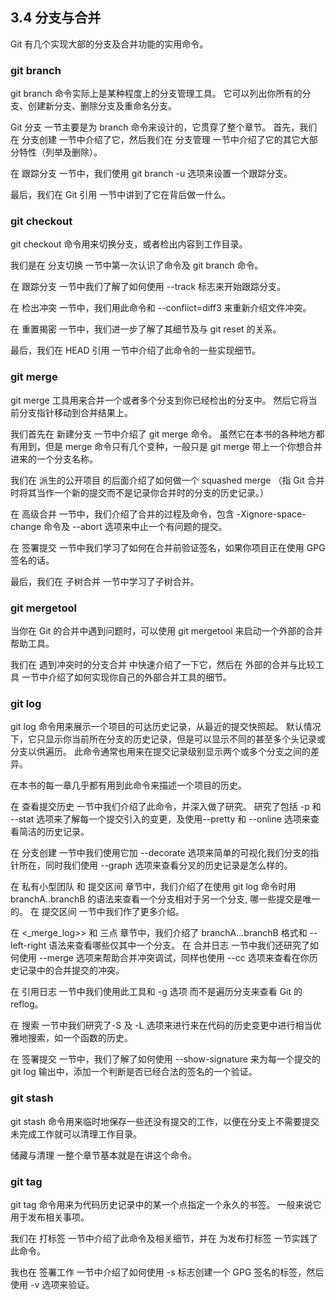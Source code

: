 ## 3.4 分支与合并

Git 有几个实现大部的分支及合并功能的实用命令。

### git branch

git branch 命令实际上是某种程度上的分支管理工具。 它可以列出你所有的分支、创建新分支、删除分支及重命名分支。

Git 分支 一节主要是为 branch 命令来设计的，它贯穿了整个章节。 首先，我们在 分支创建 一节中介绍了它，然后我们在 分支管理 一节中介绍了它的其它大部分特性（列举及删除）。

在 跟踪分支 一节中，我们使用 git branch -u 选项来设置一个跟踪分支。

最后，我们在 Git 引用 一节中讲到了它在背后做一什么。

### git checkout

git checkout 命令用来切换分支，或者检出内容到工作目录。

我们是在 分支切换 一节中第一次认识了命令及 git branch 命令。

在 跟踪分支 一节中我们了解了如何使用 --track 标志来开始跟踪分支。

在 检出冲突 一节中，我们用此命令和 --conflict=diff3 来重新介绍文件冲突。

在 重置揭密 一节中，我们进一步了解了其细节及与 git reset 的关系。

最后，我们在 HEAD 引用 一节中介绍了此命令的一些实现细节。

### git merge

git merge 工具用来合并一个或者多个分支到你已经检出的分支中。 然后它将当前分支指针移动到合并结果上。

我们首先在 新建分支 一节中介绍了 git merge 命令。 虽然它在本书的各种地方都有用到，但是 merge 命令只有几个变种，一般只是 git merge <branch> 带上一个你想合并进来的一个分支名称。

我们在 派生的公开项目 的后面介绍了如何做一个 squashed merge （指 Git 合并时将其当作一个新的提交而不是记录你合并时的分支的历史记录。）

在 高级合并 一节中，我们介绍了合并的过程及命令，包含 -Xignore-space-change 命令及 --abort 选项来中止一个有问题的提交。

在 签署提交 一节中我们学习了如何在合并前验证签名，如果你项目正在使用 GPG 签名的话。

最后，我们在 子树合并 一节中学习了子树合并。

### git mergetool

当你在 Git 的合并中遇到问题时，可以使用 git mergetool 来启动一个外部的合并帮助工具。

我们在 遇到冲突时的分支合并 中快速介绍了一下它，然后在 外部的合并与比较工具 一节中介绍了如何实现你自己的外部合并工具的细节。

### git log

git log 命令用来展示一个项目的可达历史记录，从最近的提交快照起。 默认情况下，它只显示你当前所在分支的历史记录，但是可以显示不同的甚至多个头记录或分支以供遍历。 此命令通常也用来在提交记录级别显示两个或多个分支之间的差异。

在本书的每一章几乎都有用到此命令来描述一个项目的历史。

在 查看提交历史 一节中我们介绍了此命令，并深入做了研究。 研究了包括 -p 和 --stat 选项来了解每一个提交引入的变更，及使用--pretty 和 --online 选项来查看简洁的历史记录。

在 分支创建 一节中我们使用它加 --decorate 选项来简单的可视化我们分支的指针所在，同时我们使用 --graph 选项来查看分叉的历史记录是怎么样的。

在 私有小型团队 和 提交区间 章节中，我们介绍了在使用 git log 命令时用 branchA..branchB 的语法来查看一个分支相对于另一个分支, 哪一些提交是唯一的。 在 提交区间 一节中我们作了更多介绍。

在 <_merge_log>> 和 三点 章节中，我们介绍了 branchA...branchB 格式和 --left-right 语法来查看哪些仅其中一个分支。 在 合并日志 一节中我们还研究了如何使用 --merge 选项来帮助合并冲突调试，同样也使用 --cc 选项来查看在你历史记录中的合并提交的冲突。

在 引用日志 一节中我们使用此工具和 -g 选项 而不是遍历分支来查看 Git 的 reflog。

在 搜索 一节中我们研究了-S 及 -L 选项来进行来在代码的历史变更中进行相当优雅地搜索，如一个函数的历史。

在 签署提交 一节中，我们了解了如何使用 --show-signature 来为每一个提交的 git log 输出中，添加一个判断是否已经合法的签名的一个验证。

### git stash

git stash 命令用来临时地保存一些还没有提交的工作，以便在分支上不需要提交未完成工作就可以清理工作目录。

储藏与清理 一整个章节基本就是在讲这个命令。

### git tag

git tag 命令用来为代码历史记录中的某一个点指定一个永久的书签。 一般来说它用于发布相关事项。

我们在 打标签 一节中介绍了此命令及相关细节，并在 为发布打标签 一节实践了此命令。

我也在 签署工作 一节中介绍了如何使用 -s 标志创建一个 GPG 签名的标签，然后使用 -v 选项来验证。